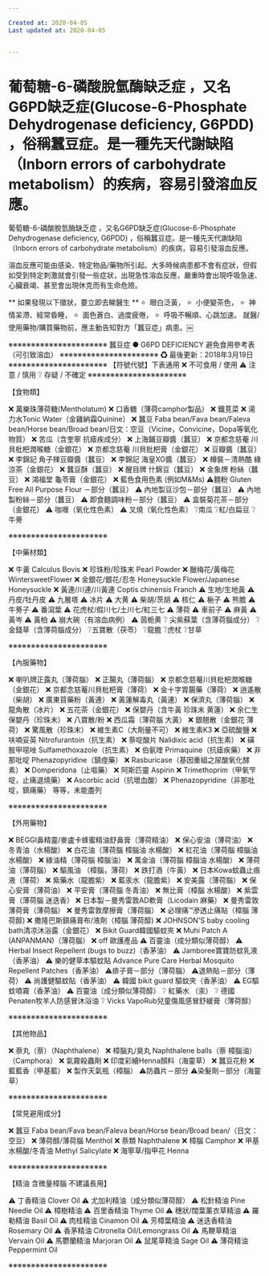 ```yaml
---

Created at: 2020-04-05
Last updated at: 2020-04-05


---
```


# 葡萄糖-6-磷酸脫氫酶缺乏症 ，又名G6PD缺乏症(Glucose-6-Phosphate Dehydrogenase deficiency, G6PDD) ，俗稱蠶豆症。是一種先天代謝缺陷（Inborn errors of carbohydrate metabolism）的疾病，容易引發溶血反應。


葡萄糖-6-磷酸脫氫酶缺乏症 ，又名G6PD缺乏症(Glucose-6-Phosphate Dehydrogenase deficiency, G6PDD) ，俗稱蠶豆症。是一種先天代謝缺陷（Inborn errors of carbohydrate metabolism）的疾病，容易引發溶血反應。

溶血反應可能由感染、特定物品/藥物所引起。大多時候病患都不會有症狀，但假如受到特定刺激就會引發一些症狀，出現急性溶血反應，嚴重時會出現呼吸急速、心臟衰竭、甚至會出現休克而有生命危險。

\*\* 如果發現以下徵狀，要立即去睇醫生 \*\*
⭐  眼白泛黃，
⭐  小便變茶色，
⭐  神情呆滯、經常昏睡，
⭐  面色蒼白、過度疲倦，
⭐  呼吸不暢順、心跳加速。
就醫/使用藥物/購買藥物前，應主動告知對方「蠶豆症」病患。￼

※※※※※※※※※※※※※※※※※※※※※※
蠶豆症 ● G6PD DEFICIENCY
避免食用參考表（可引致溶血）
※※※※※※※※※※※※※※※※※※※※※※
♻ 最後更新：2018年3月19日
※※※※※※※※※※※※※※※※※※※※※※
【符號代號】下表通用
❌ 不可食用 / 使用
⚠ 注意 / 慎用
❔ 存疑 / 不確定
※※※※※※※※※※※※※※※※※※※※※※

【食物類】

❌ 萬樂珠薄荷糖(Mentholatum)
❌ 口香糖（薄荷camphor製品）
❌ 鐵莧菜
❌ 湯力水Tonic Water（金雞納霜Quinine）
❌ 蠶豆 Faba bean/Fava bean/Faleva bean/Horse bean/Broad bean/日文：空豆（Vicine，Convicine，Dopa等氧化物質）
❌ 苦瓜（含奎寧 抗瘧疾成分）
❌ 上海鋪豆瓣醬（蠶豆）
❌ 京都念慈菴 川貝枇杷潤喉糖（金銀花）
❌ 京都念慈菴 川貝枇杷膏（金銀花）
❌ 豆瓣醬（蠶豆）
❌ 李錦記 角子辣豆瓣醬（蠶豆）
❌ 李錦記 海皇XO醬（蠶豆）
❌ 樽裝－清熱酷 綠涼茶（金銀花）
❌ 蠶豆酥（蠶豆）
❌ 醒目牌 什錦豆（蠶豆）
❌ 金象牌 粉絲（蠶豆）
❌ 鴻福堂 龜苓膏（金銀花）
❌ 藍色食用色素 (例如M&Ms)
⚠麵粉 Gluten Free All Purpose Flour －部分（蠶豆）
⚠ 內地製豆沙包－部分（蠶豆）
⚠ 內地製粉絲－部分（蠶豆）
⚠ 即食麵調味粉－部分（蠶豆）
⚠ 盒裝菊花茶－部分（金銀花）
⚠ 咖喱（氧化性色素）
⚠ 叉燒（氧化性色素）
❔南瓜
❔紅/白扁豆
❔牛蒡

※※※※※※※※※※※※※※※※※※※※※※

【中藥材類】

❌ 牛黃 Calculus Bovis
❌ 珍珠粉/珍珠末 Pearl Powder
❌ 臘梅花/黃梅花 WintersweetFlower
❌ 金銀花/銀花/忍冬 Honeysuckle Flower/Japanese Honeysuckle
❌ 黃連/川連/川黃連 Coptis chinensis Franch
⚠ 生地/生地黃
⚠ 丹皮/牡丹皮
⚠ 九層塔
⚠ 冰片
⚠ 大黄
⚠ 柴胡/茨胡
⚠ 核仁
⚠ 梔子
⚠ 熊膽
⚠ 牛蒡子
⚠ 番瀉葉
⚠ 花虎杖/假川七/土川七/紅三七
⚠ 薄荷
⚠ 車前子
⚠ 麻黃
⚠ 黃岑
⚠ 黃柏
⚠ 崩大碗（有溶血病例）
⚠ 茵栀黄
❔ 尖紫蘇葉（含薄荷腦成分）
❔ 金錢草（含薄荷腦成分）
❔五寶散（茯苓）
❔龍膽
❔虎杖
❔甘草

※※※※※※※※※※※※※※※※※※※※※※

【內服藥物】

❌ 喇叭牌正露丸（薄荷腦）
❌ 正腸丸（薄荷腦）
❌ 京都念慈菴川貝枇杷潤喉糖（金銀花）
❌ 京都念慈菴川貝枇杷膏（薄荷）
❌ 金十字胃腸藥（薄荷）
❌ 逍遙散（柴胡）
❌ 廣東苜藥粉（黃連）
❌ 黃蓮解毒丸（黃連）
❌ 保濟丸（薄荷腦）
❌ 龍角散（冰片）
❌ 五花茶（金銀花）
❌ 保嬰丹（含牛黃 珍珠末 黄蓮）
❌ 余仁生 保嬰丹（珍珠末）
❌ 八寶散/粉
❌ 西瓜霜（薄荷腦 大黃）
❌ 銀翹散（金銀花 薄荷）
❌ 驚風散（珍珠末）
❌ 維生素C（大劑量不可）
❌ 維生素K3
❌ 亞硫酸鹽
❌ 呋喃妥英 Nitrofurantoin（抗生素）
❌ 萘啶酸片 Nalidixic acid（抗生素）
❌ 磺胺甲噁唑 Sulfamethoxazole（抗生素）
❌ 伯氨喹 Primaquine（抗瘧疾藥）
❌ 非那吡啶 Phenazopyridine（鎮痙藥）
❌ Rasburicase（基因重組之尿酸氧化酵素）
❌ Domperidona（止嘔藥）
❌ 阿斯匹靈 Aspirin
❌ Trimethoprim（甲氧芐啶，止痛退燒藥）
❌ Ascorbic acid（抗壞血酸）
❌ Phenazopyridine（非那吡啶，鎮痛藥）
等等，未能盡列

※※※※※※※※※※※※※※※※※※※※※※

【外用藥物】

❌ BEGGI鼻精靈/麥盧卡蜂蜜精油舒鼻膏（薄荷精油）
❌ 保心安油（薄荷油）
❌ 冬青油（水楊酸）
❌ 白花油（薄荷腦 樟腦油 水楊酸）
❌ 紅花油（薄荷腦 樟腦油 水楊酸）
❌ 綠油精（薄荷腦 樟腦油）
❌ 萬金油（薄荷腦 樟腦油 水楊酸）
❌ 薄荷油（薄荷腦）
❌ 驅風油 （樟腦，薄荷）
❌ 跌打酒（牛黃）
❌ 日本Kowa蚊蟲止痕液（薄荷）
❌ 紫藥水（龍膽紫）
❌ 藍汞水（龍膽紫）
❌ 安美露（薄荷腦）
❌ 保心安膏（薄荷油）
❌ 平安膏（薄荷腦 冬青油）
❌ 無比膏（樟腦 水楊酸）
❌ 紫雲膏（薄荷腦 迷迭香）
❌ 日本製－曼秀雷敦AD軟膏（Licodain 麻藥）
❌ 曼秀雷敦薄荷膏（薄荷腦）
❌ 曼秀雷敦摩擦膏（薄荷腦）
❌ 必理痛™滲透止痛貼（樟腦 薄荷醇)
❌ 撒隆巴斯鎮痛膏布/液劑（樟腦 薄荷醇)
❌ JOHNSON'S baby cooling bath清凉沐浴露（金銀花）
❌ Bikit Guard韓國驅蚊夾
❌ Muhi Patch A (ANPANMAN)（薄荷腦）
❌ off 歐護產品
⚠ 百靈油（成分類似薄荷醇）
⚠ Herbal Insect Repellent (bugs to buzz)（香茅油）
⚠ Jamboree寶寶防蚊乳液（香茅油）
⚠ 樂的健草本驅蚊貼 Advance Pure Care Herbal Mosquito Repellent Patches（香茅油）
⚠痱子膏－部分（薄荷腦）
⚠退熱貼－部分（薄荷）
⚠ 尚護健驅蚊貼（香茅油）
⚠ 韓國 bikit guard 驅蚊夾（香茅油）
⚠ EG驅蚊噴霧（香茅油）
⚠ 百靈油（成分類似薄荷醇）
❔ 紅藥水 （汞）
❔ 德國Penaten牧羊人防感冒沐浴油
❔ Vicks VapoRub兒童傷風感冒舒緩膏（薄荷醇）

※※※※※※※※※※※※※※※※※※※※※※

【其他物品】

❌ 萘丸（萘）（Naphthalene）
❌ 樟腦丸/臭丸 Naphthalene balls（萘 樟腦油）（Camphora）
❌ 氣霧殺蟲劑
❌ 印度彩繪Henna顏料（海靈草）
❌ 蠶豆花粉
❌ 藍藍香（甲基藍）
❌ 製作天氣瓶（樟腦）
⚠防蟲片－部分
⚠染髮劑－部分（海靈草）

※※※※※※※※※※※※※※※※※※※※※※

【常見避用成分】

❌ 蠶豆 Faba bean/Fava bean/Faleva bean/Horse bean/Broad bean/（日文：空豆）
❌ 薄荷醇/薄荷腦 Menthol
❌ 萘類 Naphthalene
❌ 樟腦 Camphor
❌ 甲基水楊酸/冬青油 Methyl Salicylate
❌ 海寧草/指甲花 Henna

※※※※※※※※※※※※※※※※※※※※※※

【精油 含微量樟腦 不建議長用】

⚠ 丁香精油 Clover Oil
⚠ 尤加利精油（成分類似薄荷醇）
⚠ 松針精油 Pine Needle Oil
⚠ 樟樹精油
⚠ 百里香精油 Thyme Oil
⚠ 穗狀/闊葉薰衣草精油
⚠ 羅勒精油 Basil Oil
⚠ 肉桂精油 Cinamon Oil
⚠ 芳樟葉精油
⚠ 迷迭香精油 Rosemary Oil
⚠ 香茅精油 Citronella Oil/Lemongrass Oil
⚠ 馬鞭草精油 Vervain Oil
⚠ 馬鬱蘭精油 Marjoran Oil
⚠ 鼠尾草精油 Sage Oil
⚠ 薄荷精油 Peppermint Oil

※※※※※※※※※※※※※※※※※※※※※※


